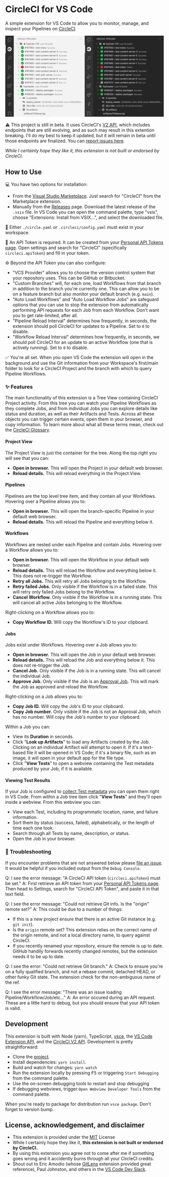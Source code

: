 # CircleCI for VS Code

A simple extension for VS Code to allow you to monitor, manage, and inspect your Pipelines on [CircleCI](https://circleci.com).

![Preview image](./preview.png)

⚠️ This project is still in beta. It uses CircleCI's [V2 API](https://circleci.com/docs/api/v2/), which includes endpoints that are still evolving, and as such may result in this extention breaking. I'll do my best to keep it updated, but it will remain in beta until those endpoints are finalized. You can [report issues here](https://github.com/jodyheavener/circleci-vscode/issues).

_While I certainly hope they like it, this extension is not built or endorsed by CircleCI._

## How to Use

💻 You have two options for installation:

- From the [Visual Studio Marketplace](https://marketplace.visualstudio.com/items?itemName=jodyh.circleci-vscode). Just search for "CircleCI" from the Marketplace extension.
- Manually from the [Releases](https://github.com/jodyheavener/circleci-vscode/releases) page. Download the latest release of the `.vsix` file. In VS Code you can open the command palette, type "vsix", choose "Extensions: Install from VSIX...", and select the downloaded file.

📝 Either `./circle.yaml` _or_ `.circleci/config.yaml` must exist in your workspace.

🔑 An API Token is required. It can be created from your [Personal API Tokens page](https://app.circleci.com/settings/user/tokens). Open settings and search for "CircleCI" (specifically `circleci.apiToken`) and fill in your token.

⚙️ Beyond the API Token you can also configure:

- "VCS Provider" allows you to choose the version control system that your repository uses. This can be GitHub or Bitbucket.
- "Custom Branches" will, for each one, load Workflows from that branch in addition to the branch you're currently one. This can allow you to be on a feature branch but also monitor your default branch (e.g. `main`).
- "Auto Load Workflows" and "Auto Load Workflow Jobs" are safeguard options that you can use to stop the extension from automatically performing API requests for each Job from each Workflow. Don't want you to get rate-limited, after all.
- "Pipeline Reload Interval" determines how frequently, in seconds, the extension should poll CircleCI for updates to a Pipeline. Set to `0` to disable.
- "Workflow Reload Interval" determines how frequently, in seconds, we should poll CircleCI for an update to an active Workflow (one that is actively running). Set to `0` to disable.


✅ You're all set. When you open VS Code the extension will open in the background and use the Git information from your Workspace's first/main folder to look for a CircleCI Project and the branch with which to query Pipeline Workflows.

### ✨ Features

The main functionality of this extension is a Tree View containing CircleCI Project activity. From this tree you can watch your Pipeline Workflows as they complete Jobs, and from individual Jobs you can explore details like status and duration, as well as their Artifacts and Tests. Across all these objects you can trigger certain events, open them in your browser, and copy information. To learn more about what all these terms mean, check out the [CircleCI Glossary](https://circleci.com/docs/2.0/pipelines/).

#### Project View

The Project View is just the container for the tree. Along the top right you will see that you can:

- **Open in browser.** This will open the Project in your default web browser.
- **Reload details.** This will reload everything in the Project View.

#### Pipelines

Pipelines are the top level tree item, and they contain all your Workflows. Hovering over a Pipeline allows you to:

- **Open in browser.** This will open the branch-specific Pipeline in your default web browser.
- **Reload details.** This will reload the Pipeline and everything below it.

#### Workflows

Workflows are nested under each Pipeline and contain Jobs. Hovering over a Workflow allows you to:

- **Open in browser.** This will open the Workflow in your default web browser.
- **Reload details.** This will reload the Workflow and everything below it. This does not re-trigger the Workflow.
- **Retry all Jobs.** This will retry all Jobs belonging to the Workflow.
- **Retry failed Jobs.** Only visible if the Workflow is in a failed state. This will retry only failed Jobs belong to the Workflow.
- **Cancel Workflow.** Only visible if the Workflow is in a running state. This will cancel all active Jobs belonging to the Workflow.

Right-clicking on a Workflow allows you to:

- **Copy Workflow ID.** Will copy the Workflow's ID to your clipboard.

#### Jobs

Jobs exist under Workflows. Hovering over a Job allows you to:

- **Open in browser.** This will open the Job in your default web browser.
- **Reload details.** This will reload the Job and everything below it. This does not re-trigger the Job.
- **Cancel Job.** Only visible if the Job is in a running state. This will cancel the individual Job.
- **Approve Job.** Only visible if the Job is an [Approval Job](https://circleci.com/docs/2.0/sample-config/#approval-job). This will mark the Job as approved and reload the Workflow.

Right-clicking on a Job allows you to:

- **Copy Job ID.** Will copy the Job's ID to your clipboard.
- **Copy Job number.** Only visible if the Job is not an Approval Job, which has no number. Will copy the Job's number to your clipboard.

Within a Job you can:

- View its **Duration** in seconds.
- Click "**Look up Artifacts**" to load any Artifacts created by the Job. Clicking on an individual Artifact will attempt to open it. If it's a text-based file it will be opened in VS Code; if it's a binary file, such as an image, it will open in your default app for the file type.
- Click "**View Tests**" to open a webview containing the Test metadata produced by your Job, if it is available.

#### Viewing Test Results

If your Job is configured to [collect Test metadata](https://circleci.com/docs/2.0/collect-test-data/) you can open them right in VS Code. From within a Job tree item click "**View Tests**" and they'll open inside a webview. From this webview you can:

- View each Test, including its programmatic location, name, and failure information.
- Sort them by status (success, failed), alphabetically, or the length of time each one took.
- Search through all Tests by name, description, or status.
- Open the Job in your browser.

### 🤔 Troubleshooting

If you encounter problems that are not answered below please [file an issue](https://github.com/jodyheavener/circleci-vscode/issues). It would be helpful if you included output from the `Debug Console`.

Q: I see the error message: "A CircleCI API token (`circleci.apiToken`) must be set."
A: First retrieve an API token from your [Personal API Tokens page](https://app.circleci.com/settings/user/tokens). Then head to Settings, search for "CircleCI API Token", and paste it in that text field.

Q: I see the error message: "Could not retrieve Git info. Is the "origin" remote set?"
A: This could be due to a number of things:
  - If this is a new project ensure that there is an active Git instance (e.g. `git init`).
  - Is the `origin` remote set? This extension relies on the correct name of the origin remote, and not a local directory name, to query against CircleCI.
  - If you recently renamed your repository, ensure the remote is up to date. GitHub handily forwards recently changed remotes, but the extension needs it to be up to date.

Q: I see the error: "Could not retrieve Git branch."
A: Check to ensure you're on a fully qualified branch, and not a rebase commit, detached HEAD, or other funky Git state. The extension check for the non-ambiguous name of the ref.

Q: I see the error message: "There was an issue loading Pipeline/Workflow/Job/etc..."
A: An error occured during an API request. These are a little hard to debug, but you should ensure that your API token is valid.

## Development

This extension is built with Node (yarn), TypeScript, [vsce](https://github.com/microsoft/vscode-vsce), the [VS Code Extension API](https://code.visualstudio.com/api), and the [CircleCI V2 API](https://www.npmjs.com/package/circle-client). Development is pretty straightforward:

- Clone the [project](https://github.com/jodyheavener/circleci-vscode).
- Install dependencies: `yarn install`.
- Build and watch for changes: `yarn watch`
- Run the extension locally by pressing <kbd>F5</kbd> or triggering `Start Debugging` from the command palette.
- Use the on-screen debugging tools to restart and stop debugging
- If debugging webviews, trigger `Open Webview Developer Tools` from the command palette.

When you're ready to package for distribution run `vsce package`. Don't forget to version bump.

## License, acknowledgement, and disclaimer

- This extension is provided under the [MIT](./LICENSE) License
- While I certainly hope they like it, **this extension is not built or endorsed by CircleCI.**
- By using this extension you agree not to come after me if something goes wrong and it accidently burns through all your CircleCI credits.
- Shout out to Eric Amodio (whose [GitLens](https://github.com/eamodio/vscode-gitlens) extension provided great reference), Paul Johnston, and others in the [VS Code Dev Slack](https://aka.ms/vscode-dev-community).
